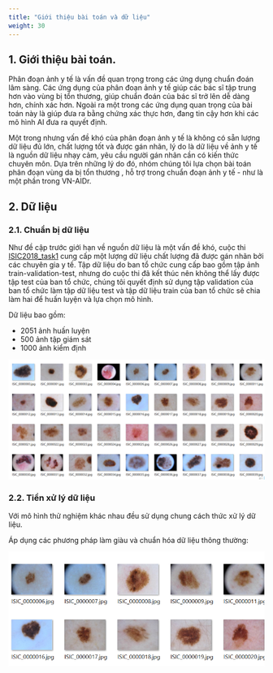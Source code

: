 ```yaml
---
title: "Giới thiệu bài toán và dữ liệu"
weight: 30
---
```



## 1. Giới thiệu bài toán.

Phân đoạn ảnh y tế là vấn đề quan trọng trong các ứng dụng chuẩn đoán lâm sàng. Các ứng dụng của phân đoạn ảnh y tế giúp các bác sĩ tập trung hơn vào vùng bị tổn thương, giúp chuẩn đoán của bác sĩ trở lên dễ dàng hơn, chính xác hơn. Ngoài ra một trong các ứng dụng quan trọng của bài toán này là giúp đưa ra bằng chứng xác thực hơn, đang tin cậy hơn khi các mô hình AI đưa ra quyết định.

Một trong nhưng vấn đề khó của phân đoạn ảnh y tế là không có sẵn lượng dữ liệu đủ lớn, chất lượng tốt và được gán nhãn, lý do là dữ liệu về ảnh y tế là nguồn dữ liệu nhạy cảm, yêu cầu người gán nhãn cần có kiến thức chuyên môn. Dựa trên những lý do đó, nhóm chúng tôi lựa chọn bài toán phân đoạn vùng da bị tổn thương , hỗ trợ trong chuẩn đoạn ảnh y tế - như là một phần trong VN-AIDr.

## 2. Dữ liệu

### 2.1. Chuẩn bị dữ liệu

Như đề cập trước giới hạn về nguồn dữ liệu là một vấn đề khó, cuộc thi [ISIC2018_task1](https://challenge2018.isic-archive.com/) cung cấp một lượng dữ liệu chất lượng đã được gán nhãn bởi các chuyên gia y tế. Tập dữ liệu do ban tổ chức cung cấp bao gồm tập ảnh train-validation-test, nhưng do cuộc thi đã kết thúc nên không thể lấy được tập test của ban tổ chức, chúng tôi quyết định sử dụng tập validation của ban tổ chức làm tập dữ liệu test và tập dữ liệu train của ban tổ chức sẽ chia làm hai để huấn luyện và lựa chọn mô hình.

Dữ liệu bao gồm:

* 2051 ảnh huấn luyện 
* 500 ảnh tập giám sát
* 1000 ảnh kiểm định

![ISIC_task1](skin-lesion.png)

### 2.2. Tiền xử lý dữ liệu

Với mô hình thử nghiệm khác nhau đều sử dụng chung cách thức xử lý dữ liệu.

Áp dụng các phương pháp làm giàu và chuẩn hóa dữ liệu thông thường:

![Data_augmentation](data-augmented.png)
